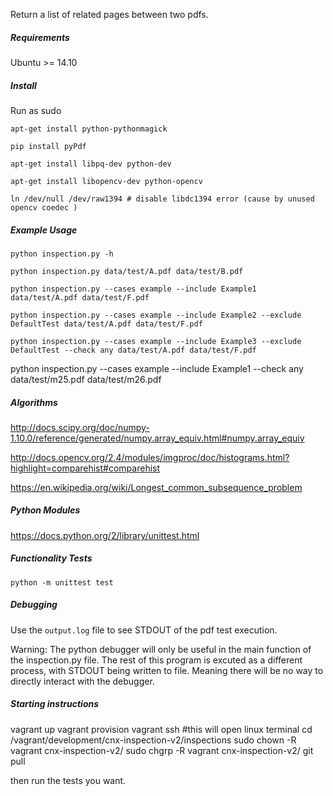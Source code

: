 Return a list of related pages between two pdfs.

##### Requirements

Ubuntu >= 14.10 

##### Install

Run as sudo

```
apt-get install python-pythonmagick

pip install pyPdf

apt-get install libpq-dev python-dev

apt-get install libopencv-dev python-opencv

ln /dev/null /dev/raw1394 # disable libdc1394 error (cause by unused opencv coedec )
```

##### Example Usage

``python inspection.py -h``

``python inspection.py data/test/A.pdf data/test/B.pdf``

``python inspection.py --cases example --include Example1 data/test/A.pdf data/test/F.pdf``

``python inspection.py --cases example --include Example2 --exclude DefaultTest data/test/A.pdf data/test/F.pdf``

``python inspection.py --cases example --include Example3 --exclude DefaultTest --check any data/test/A.pdf data/test/F.pdf``

python inspection.py --cases example --include Example1 --check any  data/test/m25.pdf  data/test/m26.pdf 

##### Algorithms

http://docs.scipy.org/doc/numpy-1.10.0/reference/generated/numpy.array_equiv.html#numpy.array_equiv

http://docs.opencv.org/2.4/modules/imgproc/doc/histograms.html?highlight=comparehist#comparehist

https://en.wikipedia.org/wiki/Longest_common_subsequence_problem

##### Python Modules

https://docs.python.org/2/library/unittest.html

##### Functionality Tests

``python -m unittest test``

##### Debugging

Use the ``output.log`` file to see STDOUT of the pdf test execution.  

Warning: The python debugger will only be useful in the main function of the inspection.py file. The rest of this program is excuted as a different process, with STDOUT being written to file. Meaning there will be no way to directly interact with the debugger.  

##### Starting instructions
vagrant up
vagrant provision
vagrant ssh  #this will open linux terminal
cd /vagrant/development/cnx-inspection-v2/inspections
sudo chown -R vagrant cnx-inspection-v2/
sudo chgrp -R vagrant cnx-inspection-v2/
git pull

then run the tests you want.

